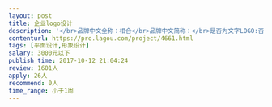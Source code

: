 ```yaml
---                
layout: post       
title: 企业logo设计           
description: '</br>品牌中文全称：相合</br>品牌中文简称：</br>是否为文字LOGO:否</br>是否为图形LOGO:是</br>LOGO要体现的内涵：有幸福、浪漫的诠释，简约大气（千万别弄low的桃心、皇冠什么的，要用也一定呈现的足够视觉美学）</br>LOGO要体现的公司特征：用爱珍藏浪漫时刻</br>您的企业简介：互联网高品质一站式婚礼服务平台</br>品牌诠释：相爱永远，结合一生。</br>'     
contenturl: https://pro.lagou.com/project/4661.html      
tags: [平面设计,形象设计]            
salary: 3000元以下          
publish_time: 2017-10-12 21:04:24         
review: 1601人                   
apply: 26人                   
recommend: 0人                   
time_range: 小于1周              
---                 
```

